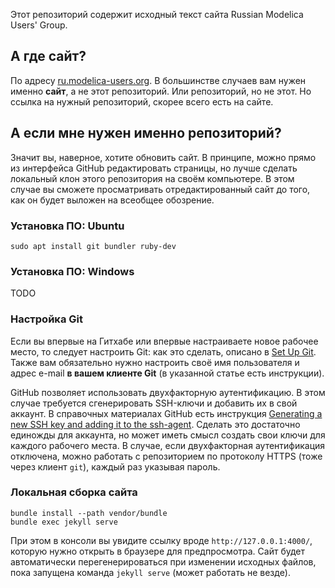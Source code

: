 Этот репозиторий содержит исходный текст сайта Russian Modelica Users' Group.

## А где сайт?

По адресу [ru.modelica-users.org](https://ru.modelica-users.org). В большинстве случаев вам нужен именно **сайт**, а не этот репозиторий. Или репозиторий, но не этот. Но ссылка на нужный репозиторий, скорее всего есть на сайте.

## А если мне нужен именно репозиторий?

Значит вы, наверное, хотите обновить сайт. В принципе, можно прямо из интерфейса GitHub редактировать страницы, но лучше сделать локальный клон этого репозитория на своём компьютере. В этом случае вы сможете просматривать отредактированный сайт до того, как он будет выложен на всеобщее обозрение.

### Установка ПО: Ubuntu

```
sudo apt install git bundler ruby-dev
```

### Установка ПО: Windows

TODO

### Настройка Git

Если вы впервые на Гитхабе или впервые настраиваете новое рабочее место, то следует настроить Git: как это сделать, описано в [Set Up Git](https://help.github.com/en/github/getting-started-with-github/set-up-git). Также вам обязательно нужно настроить своё имя пользователя и адрес e-mail **в вашем клиенте Git** (в указанной статье есть инструкции).

GitHub позволяет использовать двухфакторную аутентификацию. В этом случае требуется сгенерировать SSH-ключи и добавить их в свой аккаунт. В справочных материалах GitHub есть инструкция [Generating a new SSH key and adding it to the ssh-agent](https://help.github.com/en/github/authenticating-to-github/generating-a-new-ssh-key-and-adding-it-to-the-ssh-agent). Сделать это достаточно единожды для аккаунта, но может иметь смысл создать свои ключи для каждого рабочего места. В случае, если двухфакторная аутентификация отключена, можно работать с репозиторием по протоколу HTTPS (тоже через клиент `git`), каждый раз указывая пароль.

### Локальная сборка сайта

```
bundle install --path vendor/bundle
bundle exec jekyll serve
```

При этом в консоли вы увидите ссылку вроде `http://127.0.0.1:4000/`, которую нужно открыть в браузере для предпросмотра. Сайт будет автоматически перегенерироваться при изменении исходных файлов, пока запущена команда `jekyll serve` (может работать не везде).
